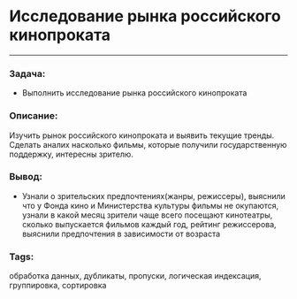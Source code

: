 # Исследование рынка российского кинопроката
---
### Задача:
- Выполнить исследование рынка российского кинопроката
### Описание:
Изучить рынок российского кинопроката и выявить текущие тренды. Сделать аналих насколько  фильмы, которые получили государственную поддержку, интересны зрителю. 

### Вывод:
- Узнали о зрительских предпочтениях(жанры, режиссеры), выяснили что у Фонда кино и Министерства культуры фильмы не окупаются, узнали в какой месяц зрители чаще всего посещают кинотеатры,  сколько выпускается фильмов каждый год, рейтинг режиссерова, выяснили предпочтения в зависимости от возраста
  
### Tags:
обработка данных, дубликаты, пропуски, логическая индексация, группировка, сортировка
